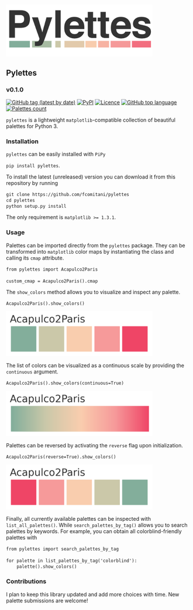 <img src="docs/figs/pylettes_logo.png" width=400, padding=100>


## Pylettes
### v0.1.0

[![GitHub tag (latest by date)](https://img.shields.io/github/v/tag/fcomitani/pylettes)](https://github.com/fcomitani/pylettes/releases/tag/v0.1.0)
[![PyPI](https://img.shields.io/pypi/v/pylettes)](https://pypi.org/project/pylettes/)
[![Licence](https://img.shields.io/github/license/fcomitani/pylettes)](https://github.com/fcomitani/pylettes/blob/main/LICENSE)
[![GitHub top language](https://img.shields.io/github/languages/top/fcomitani/pylettes)](https://github.com/fcomitani/pylettes/search?l=python)
[![Palettes count](https://img.shields.io/badge/palettes%20count-40-9cf)]()
<!-- [![Documentation Status](https://readthedocs.org/projects/pylettes-cluster/badge/?version=latest)](https://pylettes-cluster.#readthedocs.io/en/latest/?badge=latest) -->



`pylettes` is a lightweight `matplotlib`-compatible collection of beautiful palettes for Python 3.

### Installation

`pylettes` can be easily installed with `PiPy`

`pip install pylettes`.

To install the latest (unreleased) version you can download it from this repository by running 
 
    git clone https://github.com/fcomitani/pylettes
    cd pylettes
    python setup.py install

The only requirement is `matplotlib >= 1.3.1`.

### Usage

Palettes can be imported directly from the `pylettes` package.
They can be transformed into `matplotlib` color maps by instantiating the class and calling its `cmap` attribute.

    from pylettes import Acapulco2Paris

    custom_cmap = Acapulco2Paris().cmap

The `show_colors` method allows you to visualize and inspect any palette.

    Acapulco2Paris().show_colors()
<img src="docs/figs/acapulco_colors.png" width=400, padding=100>

The list of colors can be visualized as a continuous scale by providing the `continuous` argument.

    Acapulco2Paris().show_colors(continuous=True)
<img src="docs/figs/acapulco_colors_continuous.png" width=400, padding=100>

Palettes can be reversed by activating the `reverse` flag upon initialization.

    Acapulco2Paris(reverse=True).show_colors()
<img src="docs/figs/acapulco_colors_reverse.png" width=400, padding=100>

Finally, all currently available palettes can be inspected with `list_all_palettes()`. 
While `search_palettes_by_tag()` allows you to search palettes by keywords.
For example, you can obtain all colorblind-friendly palettes with

    from pylettes import search_palettes_by_tag

    for palette in list_palettes_by_tag('colorblind'):
        palette().show_colors()


<!-- ### Citation

When using this library, please cite

-->

### Contributions

I plan to keep this library updated and add more choices with time. 
New palette submissions are welcome!
